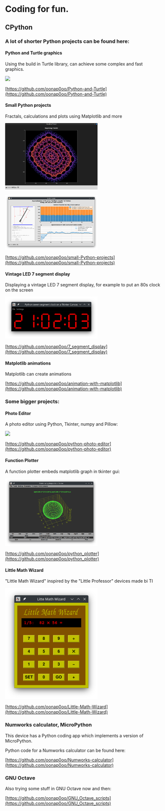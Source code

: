 # Coding for fun.

## CPython

### A lot of shorter Python projects can be found here:

#### Python and Turtle graphics

Using the build in Turtle library, can achieve some complex and fast graphics.

<a href="https://github.com/oonap0oo/Python-and-Turtle">

<img src="https://github.com/oonap0oo/Python-and-Turtle/blob/main/recursive_tree_screenshot.png" width=300></img>

</a>

[https://github.com/oonap0oo/Python-and-Turtle](https://github.com/oonap0oo/Python-and-Turtle) 


#### Small Python projects

Fractals, calculations and plots using Matplotlib and more

<a href="https://github.com/oonap0oo/small-Python-projects">

<img src="https://github.com/oonap0oo/small-Python-projects/blob/main/hopalong_screenshot.png" width=300></img>

<img src="https://github.com/oonap0oo/small-Python-projects/blob/main/buffons_needle_pi_approximation_screenshot.png" width=300></img>

</a>

[https://github.com/oonap0oo/small-Python-projects](https://github.com/oonap0oo/small-Python-projects) 


#### Vintage LED 7 segment display

Displaying a vintage LED 7 segment display, for example to put an 80s clock on the screen

<a href="https://github.com/oonap0oo/7_segment_display">

<img src="https://github.com/oonap0oo/7_segment_display/blob/main/clock1.png" width=300></img>

</a>

[https://github.com/oonap0oo/7_segment_display](https://github.com/oonap0oo/7_segment_display) 


#### Matplotlib animations

Matplotlib can create animations

[https://github.com/oonap0oo/animation-with-matplotlib](https://github.com/oonap0oo/animation-with-matplotlib) 


### Some bigger projects:

#### Photo Editor

A photo editor using Python, Tkinter, numpy and Pillow:
<a href="https://github.com/oonap0oo/python-photo-editor">

<img src = "https://github.com/oonap0oo/python-photo-editor/blob/main/python_photo_editor_screenshot.png" width="300"></img>

</a>

[https://github.com/oonap0oo/python-photo-editor](https://github.com/oonap0oo/python-photo-editor)

#### Function Plotter

A function plotter embeds matplotlib graph in tkinter gui:

<a href="https://github.com/oonap0oo/python_plotter">

<img src = "https://github.com/oonap0oo/python_plotter/blob/main/plotter2.png" width="300"></img>

</a>

[https://github.com/oonap0oo/python_plotter](https://github.com/oonap0oo/python_plotter)


#### Little Math Wizard

"Little Math Wizard" inspired by the "Little Professor" devices made bi TI

<a href="https://github.com/oonap0oo/Little-Math-Wizard">

<img src = "https://github.com/oonap0oo/Little-Math-Wizard/blob/main/littlewizard.png" width="300"></img>

</a>

[https://github.com/oonap0oo/Little-Math-Wizard](https://github.com/oonap0oo/Little-Math-Wizard)

### Numworks calculator, MicroPython

This device has a Python coding app which implements a version of MicroPython.

Python code for a Numworks calculator can be found here:

[https://github.com/oonap0oo/Numworks-calculator](https://github.com/oonap0oo/Numworks-calculator)


### GNU Octave

Also trying some stuff in GNU Octave now and then:

[https://github.com/oonap0oo/GNU_Octave_scripts](https://github.com/oonap0oo/GNU_Octave_scripts)

<!---
oonap0oo/oonap0oo is a ✨ special ✨ repository because its `README.md` (this file) appears on your GitHub profile.
You can click the Preview link to take a look at your changes.
--->

